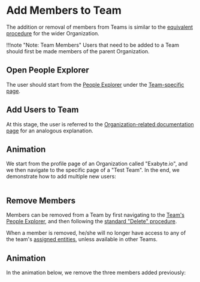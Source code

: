 # Add Members to Team

The  addition or removal of members from Teams is similar to the [equivalent procedure](../organization/add-remove-member.md) for the wider Organization. 

!!!note "Note: Team Members"
    Users that need to be added to a Team should first be made members of the parent Organization. 

## Open People Explorer

The user should start from the [People Explorer](../../ui/people-explorer.md) under the [Team-specific page](../../ui/team-page.md). 

## Add Users to Team

At this stage, the user is referred to the [Organization-related documentation page](../organization/add-remove-member.md/#open-accounts-explorer) for an analogous explanation. 

## Animation

We start from the profile page of an Organization called "Exabyte.io", and we then navigate to the specific page of a "Test Team". In the end, we demonstrate how to add multiple new users:

<img data-gifffer="/images/team-add-user.gif">

## Remove Members

Members can be removed from a Team by first navigating to the [Team's People Explorer](../../ui/people-explorer.md), and then following the [standard "Delete" procedure](../../../entities-general/actions/delete.md). 

When a member is removed, he/she will no longer have access to any of the team's [assigned entities](../../organizations/teams.md#entities), unless available in other Teams.

## Animation

In the animation below, we remove the three members added previously: 

<img data-gifffer="/images/team-remove-user.gif">
